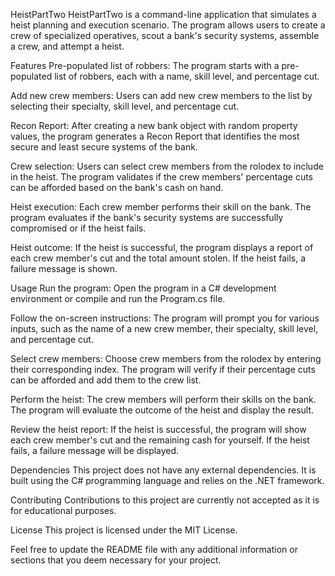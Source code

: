HeistPartTwo
HeistPartTwo is a command-line application that simulates a heist planning and execution scenario. The program allows users to create a crew of specialized operatives, scout a bank's security systems, assemble a crew, and attempt a heist.

Features
Pre-populated list of robbers: The program starts with a pre-populated list of robbers, each with a name, skill level, and percentage cut.

Add new crew members: Users can add new crew members to the list by selecting their specialty, skill level, and percentage cut.

Recon Report: After creating a new bank object with random property values, the program generates a Recon Report that identifies the most secure and least secure systems of the bank.

Crew selection: Users can select crew members from the rolodex to include in the heist. The program validates if the crew members' percentage cuts can be afforded based on the bank's cash on hand.

Heist execution: Each crew member performs their skill on the bank. The program evaluates if the bank's security systems are successfully compromised or if the heist fails.

Heist outcome: If the heist is successful, the program displays a report of each crew member's cut and the total amount stolen. If the heist fails, a failure message is shown.

Usage
Run the program: Open the program in a C# development environment or compile and run the Program.cs file.

Follow the on-screen instructions: The program will prompt you for various inputs, such as the name of a new crew member, their specialty, skill level, and percentage cut.

Select crew members: Choose crew members from the rolodex by entering their corresponding index. The program will verify if their percentage cuts can be afforded and add them to the crew list.

Perform the heist: The crew members will perform their skills on the bank. The program will evaluate the outcome of the heist and display the result.

Review the heist report: If the heist is successful, the program will show each crew member's cut and the remaining cash for yourself. If the heist fails, a failure message will be displayed.

Dependencies
This project does not have any external dependencies. It is built using the C# programming language and relies on the .NET framework.

Contributing
Contributions to this project are currently not accepted as it is for educational purposes.

License
This project is licensed under the MIT License.

Feel free to update the README file with any additional information or sections that you deem necessary for your project.

